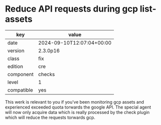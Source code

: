 [//]: # (werk v2)
# Reduce API requests during gcp list-assets

key        | value
---------- | ---
date       | 2024-09-10T12:07:04+00:00
version    | 2.3.0p16
class      | fix
edition    | cre
component  | checks
level      | 1
compatible | yes

This werk is relevant to you if you've been monitoring gcp assets and experienced exceeded quota torwards the google API.
The special agent will now only acquire data which is really processed by the check plugin which will reduce the requests torwards gcp.

